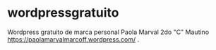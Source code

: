 # wordpressgratuito
Wordpress gratuito de marca personal
Paola Marval
2do "C" Mautino
https://paolamarvalmarcoff.wordpress.com/
.
